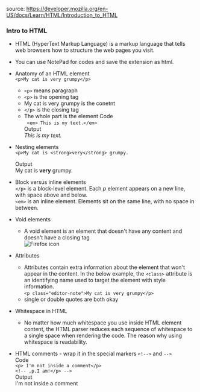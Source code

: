 source: https://developer.mozilla.org/en-US/docs/Learn/HTML/Introduction_to_HTML

### Intro to HTML
* HTML (HyperText Markup Language) is a markup language that tells web browsers how to structure the web pages you visit.
* You can use NotePad for codes and save the extension as html.

* Anatomy of an HTML element <br/>
  ```<p>My cat is very grumpy</p>```
  * `<p>` means paragraph
  * `<p>` is the opening tag
  * My cat is very grumpy is the conetnt
  * `</p>` is the closing tag
  * The whole part is the element
  Code <br/>
     ``` <em> This is my text.</em>``` <br/>
  Output <br/>
*This is my text.*
* Nesting elements <br/>
  ```<p>My cat is <strong>very</strong> grumpy.```</p>
  Output <br/>
  My cat is __very__ grumpy.
* Block versus inline elements <br/>
  `</p>` is a block-level element. Each *p* element appears on a new line, with space above and below. <br/>
  `<em>` is an inline element. Elements sit on the same line, with no space in between.
* Void elements
  * A void element is an element that doesn't have any content and doesn't have a closing tag <br/>
  <img
  src="https://raw.githubusercontent.com/mdn/beginner-html-site/gh-pages/images/firefox-icon.png" alt="Firefox icon" />
* Attributes
  * Attributes contain extra information about the element that won't appear in the content. In the below example, the `<class>` attribute is an identifying name used to target the element with style information.<br/>
  ```<p class="editor-note">My cat is very grumpy</p>```
  * single or double quotes are both okay
* Whitespace in HTML
  * No matter how much whitespace you use inside HTML element content, the HTML parser reduces each sequence of whitespace to a single space when rendering the code. The reason why using whitespace is readability.
* HTML comments - wrap it in the special markers `<!-->` and `-->` <br/>
  Code <br/>
  ```<p> I'm not inside a comment</p>``` <br/>
  ```<!-- ,p.I am!</p> -->``` <br/>
  Output <br/>
  I'm not inside a comment

